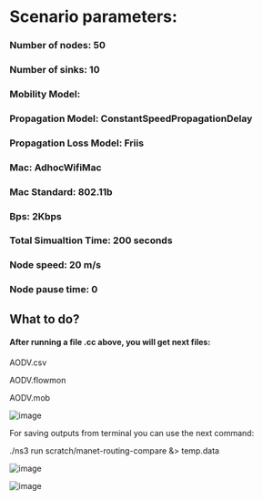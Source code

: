 # Scenario parameters:

### Number of nodes: 50
### Number of sinks: 10
### Mobility Model:

### Propagation Model: ConstantSpeedPropagationDelay

### Propagation Loss Model: Friis

### Mac: AdhocWifiMac

### Mac Standard: 802.11b

### Bps: 2Kbps

### Total Simualtion Time: 200 seconds

### Node speed: 20 m/s

### Node pause time: 0

## What to do?
#### After running a file .cc above, you will get next files: 

AODV.csv

AODV.flowmon

AODV.mob

![image](https://user-images.githubusercontent.com/122405130/224842451-d7704a45-ad88-4ca0-a4dd-c635571c26e7.png)

For saving outputs from terminal you can use the next command:

./ns3 run scratch/manet-routing-compare &> temp.data

![image](https://user-images.githubusercontent.com/122405130/224842757-d8f93835-8ecc-4a03-8d43-3af358d23b9c.png)

![image](https://user-images.githubusercontent.com/122405130/224843120-88d5ddb6-ef6a-46df-8742-d003ebfdc989.png)

